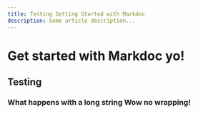 ```yaml
---
title: Testing Getting Started with Markdoc
description: Some article description...
---
```


# Get started with Markdoc yo!

## Testing

### What happens with a long string Wow no wrapping!

